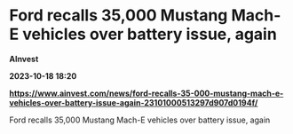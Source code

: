 # Ford recalls 35,000 Mustang Mach-E vehicles over battery issue, again
**AInvest**

**2023-10-18 18:20**

**https://www.ainvest.com/news/ford-recalls-35-000-mustang-mach-e-vehicles-over-battery-issue-again-23101000513297d907d0194f/**

Ford recalls 35,000 Mustang Mach-E vehicles over battery issue, again